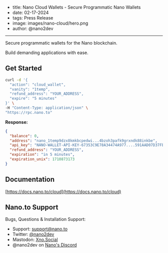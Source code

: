 - title: Nano Cloud Wallets - Secure Programmatic Nano Wallets
- date: 02-17-2024
- tags: Press Release
- image: images/nano-cloud/hero.png
- author: @nano2dev
-----

Secure programmatic wallets for the Nano blockchain. 

Build demanding applications with ease.

## Get Started

```bash
curl -d '{
  "action": "cloud_wallet",
  "vanity": "1temp",
  "refund_address": "YOUR_ADDRESS",
  "expire": "5 minutes"
}' \
-H "Content-Type: application/json" \
"https://rpc.nano.to"
```

**Response:**

```json
{
  "balance": 0,
  "address": "nano_1temp9dzx8kmkbcpedwi...4bzoh3pafk9grxndk88inkbe",
  "api_key": "NANO-WALLET-API-KEY-67353C9E78A34474A977....591AAD07D37FB94F84C",
  "refund_address": "YOUR_ADDRESS",
  "expiration": "in 5 minutes",
  "expiration_unix": 1710873173
}
```

## Documentation

[https://docs.nano.to/cloud](https://docs.nano.to/cloud)

## Nano.to Support

Bugs, Questions & Installation Support:

- Support: [support@nano.to](mailto:support@nano.to)
- Twitter: [@nano2dev](https://twitter.com/nano2dev)
- Mastodon: [Xno.Social](https://xno.social/@nano2dev)
- @nano2dev on [Nano's Discord](https://discord.com/invite/RNAE2R9) 

